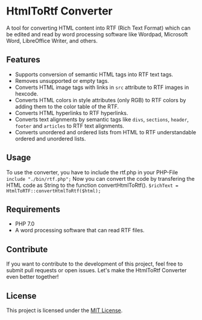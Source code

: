 # HtmlToRtf Converter

A tool for converting HTML content into RTF (Rich Text Format) which can be edited and read by word processing software like Wordpad, Microsoft Word, LibreOffice Writer, and others.

## Features
- Supports conversion of semantic HTML tags into RTF text tags.
- Removes unsupported or empty tags.
- Converts HTML image tags with links in `src` attribute to RTF images in hexcode.
- Converts HTML colors in style attributes (only RGB) to RTF colors by adding them to the color table of the RTF.
- Converts HTML hyperlinks to RTF hyperlinks.
- Converts text alignments by semantic tags like `divs`, `sections`, `header`, `footer` and `articles` to RTF text alignments.
- Converts unordered and ordered lists from HTML to RTF understandable ordered and unordered lists.

## Usage
To use the converter, you have to include the rtf.php in your PHP-File
```include "./bin/rtf.php";```
Now you can convert the code by transfering the HTML code as String to the function convertHtmlToRtf().
```$richText = HtmlToRTF::convertHtmlToRtf($html);```

## Requirements
- PHP 7.0
- A word processing software that can read RTF files.

## Contribute
If you want to contribute to the development of this project, feel free to submit pull requests or open issues. Let's make the HtmlToRtf Converter even better together!

## License
This project is licensed under the [MIT License](LICENSE).

